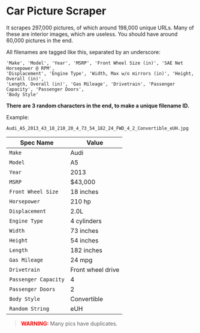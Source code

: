 # Car Picture Scraper
It scrapes 297,000 pictures, of which around 198,000 unique URLs. Many of these are interior images, which are useless. You should have around 60,000 pictures in the end. 

All filenames are tagged like this, separated by an underscore:

```
'Make', 'Model', 'Year', 'MSRP', 'Front Wheel Size (in)', 'SAE Net Horsepower @ RPM',
'Displacement', 'Engine Type', 'Width, Max w/o mirrors (in)', 'Height, Overall (in)',
'Length, Overall (in)', 'Gas Mileage', 'Drivetrain', 'Passenger Capacity', 'Passenger Doors',
'Body Style'
```
__There are 3 random characters in the end, to make a unique filename ID.__

Example:
```
Audi_A5_2013_43_18_210_20_4_73_54_182_24_FWD_4_2_Convertible_eUH.jpg
```
| Spec Name  | Value |
| ------------- | ------------- |
| `Make`  | Audi  |
| `Model`  | A5  |
| `Year`  | 2013  |
| `MSRP`  | $43,000  |
| `Front Wheel Size`  | 18 inches  |
| `Horsepower`  | 210 hp |
| `Displacement`  | 2.0L  |
| `Engine Type`  | 4 cylinders  |
| `Width`  | 73 inches  |
| `Height`  | 54 inches  |
| `Length`  | 182 inches  |
| `Gas Mileage`  | 24 mpg  |
| `Drivetrain`  | Front wheel drive  |
| `Passenger Capacity`  | 4  |
| `Passenger Doors` | 2 |
| `Body Style` | Convertible |
| `Random String` | eUH |


> <font color='red'>__WARNING:__</font> Many pics have duplicates. 

